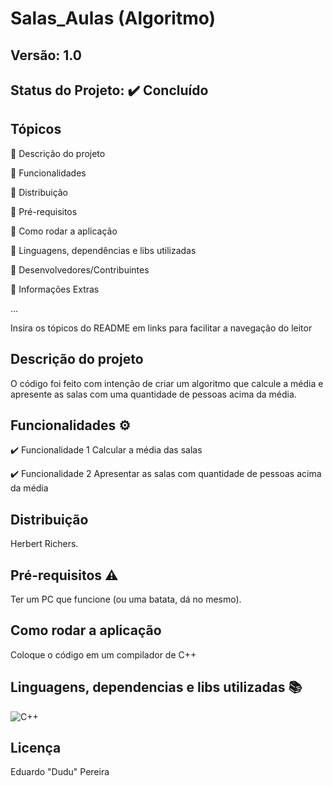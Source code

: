 # Salas_Aulas (Algoritmo)
## Versão: 1.0 
## Status do Projeto: ✔️ Concluído 

## Tópicos
🔹 Descrição do projeto 

🔹 Funcionalidades

🔹 Distribuição

🔹 Pré-requisitos

🔹 Como rodar a aplicação

🔹 Linguagens, dependências e libs utilizadas

🔹 Desenvolvedores/Contribuintes

🔹 Informações Extras


...

Insira os tópicos do README em links para facilitar a navegação do leitor

## Descrição do projeto
O código foi feito com intenção de criar um algoritmo que calcule a média e apresente as salas com uma quantidade de pessoas acima da média.

## Funcionalidades ⚙️
✔️ Funcionalidade 1 
Calcular a média das salas

✔️ Funcionalidade 2
Apresentar as salas com quantidade de pessoas acima da média


## Distribuição
Herbert Richers.

## Pré-requisitos ⚠️    
Ter um PC que funcione (ou uma batata, dá no mesmo).


## Como rodar a aplicação 
Coloque o código em um compilador de C++


## Linguagens, dependencias e libs utilizadas 📚
![C++]([https://img.shields.io/badge/Android-3DDC84?style=for-the-badge&logo=android&logoColor=white](https://img.shields.io/badge/C%2B%2B-00599C?style=for-the-badge&logo=c%2B%2B&logoColor=white))

## Licença
 Eduardo "Dudu" Pereira
